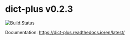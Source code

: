 # dict-plus v0.2.3

[![Build Status](https://travis-ci.org/spencer-hanson/dict-plus.svg?branch=master)](https://travis-ci.org/spencer-hanson/dict-plus)

Documentation: https://dict-plus.readthedocs.io/en/latest/

